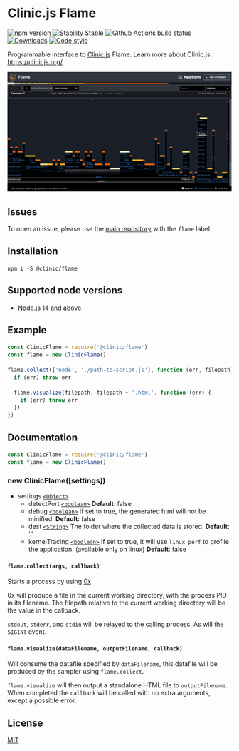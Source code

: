 # Clinic.js Flame

[![npm version][npm-version]][npm-url] [![Stability Stable][stability-stable]][stability-docs] [![Github Actions build status][actions-status]][actions-url]
[![Downloads][npm-downloads]][npm-url] [![Code style][lint-standard]][lint-standard-url]

Programmable interface to [Clinic.js][clinic-url] Flame. Learn more about Clinic.js: https://clinicjs.org/

![Screenshot](screenshot.png)

## Issues

To open an issue, please use the [main repository](https://github.com/clinicjs/node-clinic) with the `flame` label.

## Installation

```
npm i -S @clinic/flame
```

## Supported node versions

* Node.js 14 and above

## Example

```js
const ClinicFlame = require('@clinic/flame')
const flame = new ClinicFlame()

flame.collect(['node', './path-to-script.js'], function (err, filepath) {
  if (err) throw err

  flame.visualize(filepath, filepath + '.html', function (err) {
    if (err) throw err
  })
})
```

## Documentation

```js
const ClinicFlame = require('@clinic/flame')
const flame = new ClinicFlame()
```

### new ClinicFlame([settings])

* settings [`<Object>`][]
  * detectPort [`<boolean>`][] **Default**: false
  * debug [`<boolean>`][] If set to true, the generated html will not be minified.
    **Default**: false
  * dest [`<String>`][] The folder where the collected data is stored.
    **Default**: '.'
  * kernelTracing [`<boolean>`][] If set to true, it will use `linux_perf` to profile the application.
    (available only on linux) **Default**: false

#### `flame.collect(args, callback)`

Starts a process by using [0x](https://github.com/davidmarkclements/0x)

0x will produce a file in the current working directory, with the process PID in
its filename. The filepath relative to the current working directory will be the
value in the callback.

`stdout`, `stderr`, and `stdin` will be relayed to the calling process. As will
the `SIGINT` event.

#### `flame.visualize(dataFilename, outputFilename, callback)`

Will consume the datafile specified by `dataFilename`, this datafile will be
produced by the sampler using `flame.collect`.

`flame.visualize` will then output a standalone HTML file to `outputFilename`.
When completed the `callback` will be called with no extra arguments, except a
possible error.

## License
[MIT](LICENSE)

[stability-stable]: https://img.shields.io/badge/stability-stable-green.svg?style=flat-square
[stability-docs]: https://nodejs.org/api/documentation.html#documentation_stability_index
[npm-version]: https://img.shields.io/npm/v/@clinic/flame.svg?style=flat-square
[npm-url]: https://www.npmjs.org/@clinic/flame
[npm-downloads]: http://img.shields.io/npm/dm/@clinic/flame.svg?style=flat-square
[lint-standard]: https://img.shields.io/badge/code%20style-standard-brightgreen.svg?style=flat-square
[lint-standard-url]: https://github.com/feross/standard
[clinic-url]: https://github.com/clinicjs/node-clinic
[`<Object>`]: https://developer.mozilla.org/en-US/docs/Web/JavaScript/Reference/Global_Objects/Object
[`<boolean>`]: https://developer.mozilla.org/en-US/docs/Web/JavaScript/Data_structures#Boolean_type
[`<String>`]: https://developer.mozilla.org/en-US/docs/Web/JavaScript/Reference/Global_Objects/String
[actions-status]: https://github.com/clinicjs/node-clinic-flame/workflows/CI/badge.svg
[actions-url]: https://github.com/clinicjs/node-clinic-flame/actions
